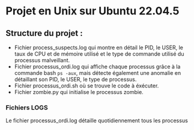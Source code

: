 # Projet en Unix sur Ubuntu 22.04.5 
## Structure du projet :
- Fichier process_suspects.log qui montre en détail le PID, le USER, le taux de CPU et de mémoire utilisé et le type de commande utilisé du processus malveillant.
- Fichier processus_ordi.log qui affiche chaque processus grâce à la commande bash `ps -aux`, mais détecte également une anomalie en détaillant son PID, le USER, le type de processus.
- Fichier processus_ordi.sh où se trouve le code à éxécuter.
- Fichier zombie.py qui initialise le processus zombie.

### Fichiers LOGS
Le fichier processus_ordi.log détaille quotidiennement tous les processus 
